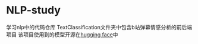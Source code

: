 # NLP-study
学习nlp中的代码仓库
TextClassification文件夹中包含b站弹幕情感分析的前后端项目
该项目使用到的模型开源在[hugging face](https://huggingface.co/qinweijia)中
